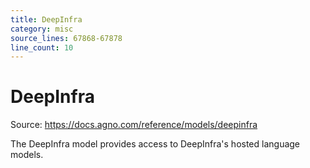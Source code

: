 ```yaml
---
title: DeepInfra
category: misc
source_lines: 67868-67878
line_count: 10
---
```


# DeepInfra
Source: https://docs.agno.com/reference/models/deepinfra



The DeepInfra model provides access to DeepInfra's hosted language models.

<Snippet file="model-deepinfra-params.mdx" />


